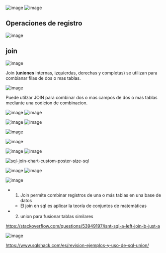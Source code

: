 ![image](https://user-images.githubusercontent.com/42829215/170518151-2c8a8d8e-c120-43e6-af1f-8f81e1efa52b.png)
![image](https://user-images.githubusercontent.com/42829215/170518334-fdcb2da1-815f-4e87-9a66-053354fbef7d.png)

## Operaciones de registro
![image](https://user-images.githubusercontent.com/42829215/170518459-3acaa4aa-181e-4685-b894-8afa806ad623.png)

## join 
![image](https://user-images.githubusercontent.com/42829215/170518609-ba8c0b9b-acc5-459f-8f03-302cf9276a23.png)

Join (**uniones** internas, izquierdas, derechas y completas) se utilizan para combianar filas de dos o mas tablas.

![image](https://user-images.githubusercontent.com/42829215/170519344-0edf5b72-28e2-4e51-a1fe-4d5d3ca5c2c6.png)

 Puede utilzar JOIN para combinar dos o mas campos de dos o mas tablas mediante una codicion de combinacion.
 
 ![image](https://user-images.githubusercontent.com/42829215/170520124-ce1ee53e-2c37-460b-9cb7-3b648654b416.png)
![image](https://user-images.githubusercontent.com/42829215/170520263-c579a415-fe8f-4ae1-a5ec-98fa5303dfc5.png)

![image](https://user-images.githubusercontent.com/42829215/170520407-8c7652b6-f9ac-4c75-836d-267a4c30f2e1.png)
![image](https://user-images.githubusercontent.com/42829215/170520429-926f7f99-3271-4fd5-9271-86705356cc3e.png)

![image](https://user-images.githubusercontent.com/42829215/170521424-eeecb790-22bf-45da-b8df-587f8b5f9ba0.png)

![image](https://user-images.githubusercontent.com/42829215/170521576-126b1e4e-676c-4f2e-a31d-0f1c21ca7905.png)

![image](https://user-images.githubusercontent.com/42829215/170522050-c0324aca-5d29-45b6-9a7a-a31b5e31d5b4.png)
![image](https://user-images.githubusercontent.com/42829215/170522106-dc37ba99-53fc-4367-8cfe-1ca2b75fc27d.png)

![sql-join-chart-custom-poster-size-sql](https://user-images.githubusercontent.com/42829215/170522360-b9def365-703d-4de6-bb05-f771dfff735f.png)

![image](https://user-images.githubusercontent.com/42829215/170524977-eae70a0f-c860-4a7a-9148-820f9f51c964.png)
![image](https://user-images.githubusercontent.com/42829215/170525064-426a4465-d4f6-4380-95d4-79896cfe0f40.png)

![image](https://user-images.githubusercontent.com/42829215/170525171-12c99ead-015a-4743-89a7-9b4df69bed8d.png)

- 1) Join permite combinar registros de una o más tablas en una base de datos
  - El join en sql  es aplicar la teoría de conjuntos de matemáticas
- 2) union para fusionar tablas similares
 
https://stackoverflow.com/questions/53949197/isnt-sql-a-left-join-b-just-a   

![image](https://user-images.githubusercontent.com/42829215/170526490-43d3fabf-46ab-482d-b918-81e69033c874.png)

https://www.sqlshack.com/es/revision-ejemplos-y-uso-de-sql-union/




















